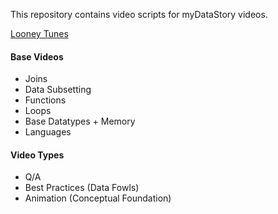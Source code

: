 
This repository contains video scripts for myDataStory videos.

[Looney Tunes](https://www.youtube.com/watch?v=GEUuZ_UzBQw)

#### Base Videos
- Joins
- Data Subsetting
- Functions
- Loops
- Base Datatypes + Memory
- Languages

#### Video Types
- Q/A 
- Best Practices (Data Fowls)
- Animation (Conceptual Foundation)
